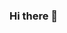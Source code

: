 ### Hi there 👋

<!--
**sahupratik30/sahupratik30** is a ✨ _special_ ✨ repository because its `README.md` (this file) appears on your GitHub profile.

Here are some ideas to get you started:

- 🔭 I’m currently working on **Web Projects**
- 🌱 I’m currently learning **MERN**
- 💬 Ask me about **Web Developement**
- 😄 Pronouns: **He/Him**
-->
